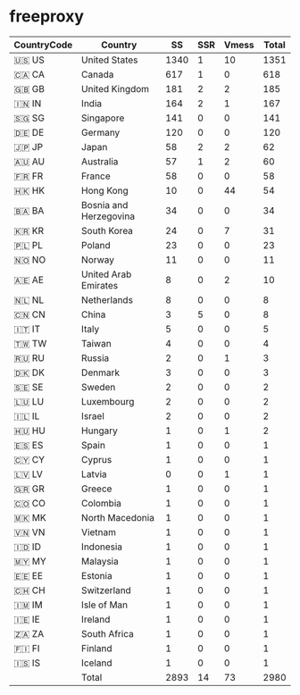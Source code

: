 # freeproxy

|CountryCode|Country|SS|SSR|Vmess|Total|
|  ----  | ----  |  ----  | ----  |  ----  | ----  |
|🇺🇸 US|United States|1340|1|10|1351|
|🇨🇦 CA|Canada|617|1|0|618|
|🇬🇧 GB|United Kingdom|181|2|2|185|
|🇮🇳 IN|India|164|2|1|167|
|🇸🇬 SG|Singapore|141|0|0|141|
|🇩🇪 DE|Germany|120|0|0|120|
|🇯🇵 JP|Japan|58|2|2|62|
|🇦🇺 AU|Australia|57|1|2|60|
|🇫🇷 FR|France|58|0|0|58|
|🇭🇰 HK|Hong Kong|10|0|44|54|
|🇧🇦 BA|Bosnia and Herzegovina|34|0|0|34|
|🇰🇷 KR|South Korea|24|0|7|31|
|🇵🇱 PL|Poland|23|0|0|23|
|🇳🇴 NO|Norway|11|0|0|11|
|🇦🇪 AE|United Arab Emirates|8|0|2|10|
|🇳🇱 NL|Netherlands|8|0|0|8|
|🇨🇳 CN|China|3|5|0|8|
|🇮🇹 IT|Italy|5|0|0|5|
|🇹🇼 TW|Taiwan|4|0|0|4|
|🇷🇺 RU|Russia|2|0|1|3|
|🇩🇰 DK|Denmark|3|0|0|3|
|🇸🇪 SE|Sweden|2|0|0|2|
|🇱🇺 LU|Luxembourg|2|0|0|2|
|🇮🇱 IL|Israel|2|0|0|2|
|🇭🇺 HU|Hungary|1|0|1|2|
|🇪🇸 ES|Spain|1|0|0|1|
|🇨🇾 CY|Cyprus|1|0|0|1|
|🇱🇻 LV|Latvia|0|0|1|1|
|🇬🇷 GR|Greece|1|0|0|1|
|🇨🇴 CO|Colombia|1|0|0|1|
|🇲🇰 MK|North Macedonia|1|0|0|1|
|🇻🇳 VN|Vietnam|1|0|0|1|
|🇮🇩 ID|Indonesia|1|0|0|1|
|🇲🇾 MY|Malaysia|1|0|0|1|
|🇪🇪 EE|Estonia|1|0|0|1|
|🇨🇭 CH|Switzerland|1|0|0|1|
|🇮🇲 IM|Isle of Man|1|0|0|1|
|🇮🇪 IE|Ireland|1|0|0|1|
|🇿🇦 ZA|South Africa|1|0|0|1|
|🇫🇮 FI|Finland|1|0|0|1|
|🇮🇸 IS|Iceland|1|0|0|1|
||Total|2893|14|73|2980|
